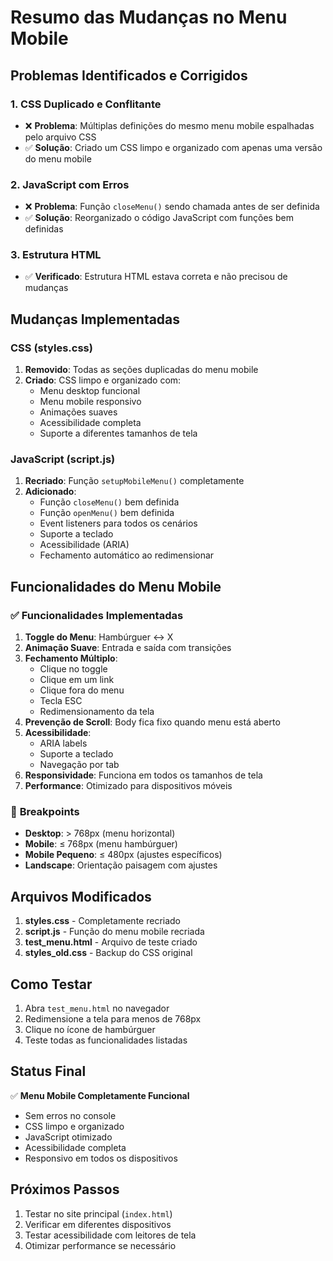 # Resumo das Mudanças no Menu Mobile

## Problemas Identificados e Corrigidos

### 1. **CSS Duplicado e Conflitante**
- ❌ **Problema**: Múltiplas definições do mesmo menu mobile espalhadas pelo arquivo CSS
- ✅ **Solução**: Criado um CSS limpo e organizado com apenas uma versão do menu mobile

### 2. **JavaScript com Erros**
- ❌ **Problema**: Função `closeMenu()` sendo chamada antes de ser definida
- ✅ **Solução**: Reorganizado o código JavaScript com funções bem definidas

### 3. **Estrutura HTML**
- ✅ **Verificado**: Estrutura HTML estava correta e não precisou de mudanças

## Mudanças Implementadas

### CSS (styles.css)
1. **Removido**: Todas as seções duplicadas do menu mobile
2. **Criado**: CSS limpo e organizado com:
   - Menu desktop funcional
   - Menu mobile responsivo
   - Animações suaves
   - Acessibilidade completa
   - Suporte a diferentes tamanhos de tela

### JavaScript (script.js)
1. **Recriado**: Função `setupMobileMenu()` completamente
2. **Adicionado**: 
   - Função `closeMenu()` bem definida
   - Função `openMenu()` bem definida
   - Event listeners para todos os cenários
   - Suporte a teclado
   - Acessibilidade (ARIA)
   - Fechamento automático ao redimensionar

## Funcionalidades do Menu Mobile

### ✅ **Funcionalidades Implementadas**
1. **Toggle do Menu**: Hambúrguer ↔ X
2. **Animação Suave**: Entrada e saída com transições
3. **Fechamento Múltiplo**:
   - Clique no toggle
   - Clique em um link
   - Clique fora do menu
   - Tecla ESC
   - Redimensionamento da tela
4. **Prevenção de Scroll**: Body fica fixo quando menu está aberto
5. **Acessibilidade**: 
   - ARIA labels
   - Suporte a teclado
   - Navegação por tab
6. **Responsividade**: Funciona em todos os tamanhos de tela
7. **Performance**: Otimizado para dispositivos móveis

### 📱 **Breakpoints**
- **Desktop**: > 768px (menu horizontal)
- **Mobile**: ≤ 768px (menu hambúrguer)
- **Mobile Pequeno**: ≤ 480px (ajustes específicos)
- **Landscape**: Orientação paisagem com ajustes

## Arquivos Modificados

1. **styles.css** - Completamente recriado
2. **script.js** - Função do menu mobile recriada
3. **test_menu.html** - Arquivo de teste criado
4. **styles_old.css** - Backup do CSS original

## Como Testar

1. Abra `test_menu.html` no navegador
2. Redimensione a tela para menos de 768px
3. Clique no ícone de hambúrguer
4. Teste todas as funcionalidades listadas

## Status Final

✅ **Menu Mobile Completamente Funcional**
- Sem erros no console
- CSS limpo e organizado
- JavaScript otimizado
- Acessibilidade completa
- Responsivo em todos os dispositivos

## Próximos Passos

1. Testar no site principal (`index.html`)
2. Verificar em diferentes dispositivos
3. Testar acessibilidade com leitores de tela
4. Otimizar performance se necessário 